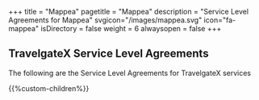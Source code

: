 +++
title = "Mappea"
pagetitle = "Mappea"
description = "Service Level Agreements for Mappea"
svgicon="/images/mappea.svg"
icon="fa-mappea"
isDirectory = false
weight = 6
alwaysopen = false
+++

## TravelgateX Service Level Agreements

The following are the Service Level Agreements for TravelgateX services

{{%custom-children%}}
